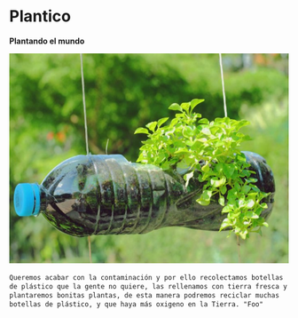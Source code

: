 # Plantico
<html>
 <body>
  <p><strong>Plantando el mundo</strong></p>
  <img src="sembrar-alimentos-en-botellas.jpg">
  <pre><code>Queremos acabar con la contaminación y por ello recolectamos botellas de plástico que la gente no quiere, las rellenamos con tierra fresca y plantaremos bonitas plantas, de esta manera podremos reciclar muchas botellas de plástico, y que haya más oxigeno en la Tierra. "Foo"</code></pre>
</code></pre>
<html>
